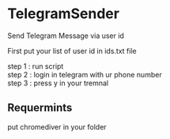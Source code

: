 # TelegramSender
Send Telegram Message via user id 

First put your list of user id in ids.txt file

step 1 : run script
<br/>
step 2 : login in telegram with ur phone number 
<br/>
step 3 : press y in your tremnal

## Requermints
put chromediver in your folder
